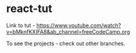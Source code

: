 # react-tut

Link to tut - https://www.youtube.com/watch?v=bMknfKXIFA8&ab_channel=freeCodeCamp.org

To see the projects - check out other branches.
